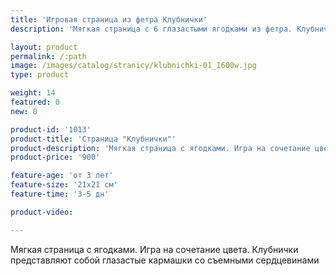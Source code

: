 ```yaml
---
title: 'Игровая страница из фетра Клубнички'
description: 'Мягкая страница с 6 глазастыми ягодками из фетра. Клубнички представляют собой кармашки со съемными сердцевинами. Игра на подбор цвета'

layout: product
permalink: /:path
image: /images/catalog/stranicy/klubnichki-01_1600w.jpg
type: product

weight: 14
featured: 0
new: 0

product-id: '1013'
product-title: 'Страница "Клубнички"'
product-description: 'Мягкая страница с ягодками. Игра на сочетание цвета. Клубнички представляют собой глазастые кармашки со съемными сердцевинами'
product-price: '900'

feature-age: 'от 3 лет'
feature-size: '21х21 см'
feature-time: '3-5 дн'

product-video: 

---
```

Мягкая страница с ягодками. Игра на сочетание цвета. Клубнички представляют собой глазастые кармашки со съемными сердцевинами
